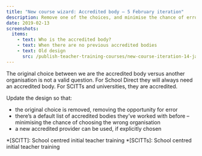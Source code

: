 ```yaml
---
title: "New course wizard: Accredited body – 5 February iteration"
description: Remove one of the choices, and minimise the chance of error.
date: 2019-02-13
screenshots:
  items:
    - text: Who is the accredited body?
    - text: When there are no previous accredited bodies
    - text: Old design
      src: /publish-teacher-training-courses/new-course-iteration-14-jan/who-is-the-accredited-body.png
---
```


The original choice between we are the accredited body versus another organisation is not a valid question. For School Direct they will always need an accredited body. For SCITTs and universities, they are accredited.

Update the design so that:

- the original choice is removed, removing the opportunity for error
- there’s a default list of accredited bodies they’ve worked with before – minimising the chance of choosing the wrong organisation
- a new accredited provider can be used, if explicitly chosen

*[SCITT]: School centred initial teacher training
*[SCITTs]: School centred initial teacher training
